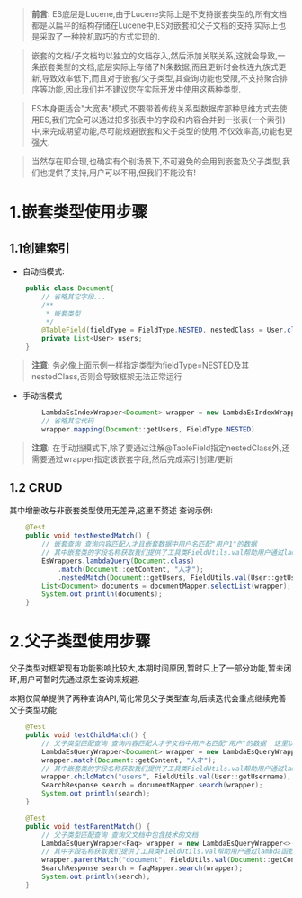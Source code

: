 > **前言:** ES底层是Lucene,由于Lucene实际上是不支持嵌套类型的,所有文档都是以扁平的结构存储在Lucene中,ES对嵌套和父子文档的支持,实际上也是采取了一种投机取巧的方式实现的.

> 嵌套的文档/子文档均以独立的文档存入,然后添加关联关系,这就会导致,一条嵌套类型的文档,底层实际上存储了N条数据,而且更新时会株连九族式更新,导致效率低下,而且对于嵌套/父子类型,其查询功能也受限,不支持聚合排序等功能,因此我们并不建议您在实际开发中使用这两种类型.

> ES本身更适合"大宽表"模式,不要带着传统关系型数据库那种思维方式去使用ES,我们完全可以通过把多张表中的字段和内容合并到一张表(一个索引)中,来完成期望功能,尽可能规避嵌套和父子类型的使用,不仅效率高,功能也更强大.

> 当然存在即合理,也确实有个别场景下,不可避免的会用到嵌套及父子类型,我们也提供了支持,用户可以不用,但我们不能没有!


# 1.嵌套类型使用步骤
## 1.1创建索引

- 自动挡模式:
```java
    public class Document{
        // 省略其它字段...
        /**
         * 嵌套类型 
         */
        @TableField(fieldType = FieldType.NESTED, nestedClass = User.class)
        private List<User> users;
    }
```
>  **注意:** 务必像上面示例一样指定类型为fieldType=NESTED及其nestedClass,否则会导致框架无法正常运行

- 手动挡模式

 	
```java
        LambdaEsIndexWrapper<Document> wrapper = new LambdaEsIndexWrapper<>();
        // 省略其它代码
        wrapper.mapping(Document::getUsers, FieldType.NESTED)
```
>  **注意:** 在手动挡模式下,除了要通过注解@TableField指定nestedClass外,还需要通过wrapper指定该嵌套字段,然后完成索引创建/更新


## 1.2 CRUD
其中增删改与非嵌套类型使用无差异,这里不赘述
查询示例:
```java
    @Test
    public void testNestedMatch() {
        // 嵌套查询 查询内容匹配人才且嵌套数据中用户名匹配"用户1"的数据
        // 其中嵌套类的字段名称获取我们提供了工具类FieldUtils.val帮助用户通过lambda函数式获取字段名称,当然如果不想用也可以直接传字符串
        EsWrappers.lambdaQuery(Document.class)
            .match(Document::getContent, "人才");
            .nestedMatch(Document::getUsers, FieldUtils.val(User::getUsername), "用户");
        List<Document> documents = documentMapper.selectList(wrapper);
        System.out.println(documents);
    }
```

# 2.父子类型使用步骤
父子类型对框架现有功能影响比较大,本期时间原因,暂时只上了一部分功能,暂未闭环,用户可暂时先通过原生查询来规避. 

本期仅简单提供了两种查询API,简化常见父子类型查询,后续迭代会重点继续完善父子类型功能
```java
    @Test
    public void testChildMatch() {
        // 父子类型匹配查询 查询内容匹配人才子文档中用户名匹配"用户"的数据  这里以父文档为document,子文档为faq为例
        LambdaEsQueryWrapper<Document> wrapper = new LambdaEsQueryWrapper<>();
        wrapper.match(Document::getContent, "人才");
        // 其中嵌套类的字段名称获取我们提供了工具类FieldUtils.val帮助用户通过lambda函数式获取字段名称,当然如果不想用也可以直接传字符串
        wrapper.childMatch("users", FieldUtils.val(User::getUsername), "用户");
        SearchResponse search = documentMapper.search(wrapper);
        System.out.println(search);
    }

    @Test
    public void testParentMatch() {
        // 父子类型匹配查询 查询父文档中包含技术的文档
        LambdaEsQueryWrapper<Faq> wrapper = new LambdaEsQueryWrapper<>();
        // 其中字段名称获取我们提供了工具类FieldUtils.val帮助用户通过lambda函数式获取字段名称,当然如果不想用也可以直接传字符串
        wrapper.parentMatch("document", FieldUtils.val(Document::getContent), "技术");
        SearchResponse search = faqMapper.search(wrapper);
        System.out.println(search);
    }
```

